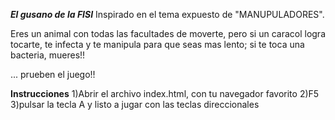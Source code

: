 ***El gusano de la FISI***
Inspirado en el tema expuesto de "MANUPULADORES".

Eres un animal con todas las facultades de moverte, pero si un caracol logra tocarte, te infecta y te manipula para que seas mas lento; si te toca una bacteria, mueres!!    


... prueben el juego!!


**Instrucciones**
1)Abrir el archivo index.html, con tu navegador favorito
2)F5
3)pulsar la tecla A y listo a jugar con las teclas direccionales

